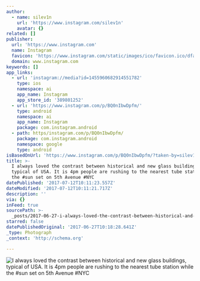 ```yaml
---
author:
  - name: silev1n
    url: 'https://www.instagram.com/silev1n'
    avatar: {}
related: []
publisher:
  url: 'https://www.instagram.com'
  name: Instagram
  favicon: 'https://www.instagram.com/static/images/ico/favicon.ico/dfa85bb1fd63.ico'
  domain: www.instagram.com
keywords: []
app_links:
  - url: 'instagram://media?id=1455960682914551782'
    type: ios
    namespace: ai
    app_name: Instagram
    app_store_id: '389801252'
  - url: 'https://www.instagram.com/p/BQ0nIbwDpfm/'
    type: android
    namespace: ai
    app_name: Instagram
    package: com.instagram.android
  - path: https/instagram.com/p/BQ0nIbwDpfm/
    package: com.instagram.android
    namespace: google
    type: android
isBasedOnUrl: 'https://www.instagram.com/p/BQ0nIbwDpfm/?taken-by=silev1n'
title: >-
  I always loved the contrast between historical and new glass buildings,
  typical of USA. It is 4pm people are rushing to the nearest tube station while
  the #sun set on 5th Avenue #NYC
datePublished: '2017-07-12T10:11:23.557Z'
dateModified: '2017-07-12T10:11:21.717Z'
description: ''
via: {}
inFeed: true
sourcePath: >-
  _posts/2017-06-27-i-always-loved-the-contrast-between-historical-and-new-glass.md
starred: false
datePublishedOriginal: '2017-06-27T10:18:28.641Z'
_type: Photograph
_context: 'http://schema.org'

---
```

![I always loved the contrast between historical and new glass buildings, typical of USA. It is 4pm people are rushing to the nearest tube station while the #sun set on 5th Avenue #NYC](https://scontent.cdninstagram.com/t51.2885-15/s640x640/sh0.08/e35/16908643_1205880286193972_8123792204998115328_n.jpg)